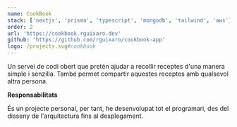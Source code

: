 ```yaml
---
name: CookBook
stack: ['nextjs', 'prisma', 'typescript', 'mongodb', 'tailwind', 'aws']
order: 2
url: 'https://cookbook.rguixaro.dev'
github: 'https://github.com/rguixaro/cookbook-app'
logo: /projects.svg#cookbook
---
```


Un servei de codi obert que pretén ajudar a recollir receptes d'una manera simple i
senzilla. També permet compartir aquestes receptes amb qualsevol altra persona.

<b>Responsabilitats</b>

És un projecte personal, per tant, he desenvolupat tot el programari, des del disseny
de l'arquitectura fins al desplegament.
